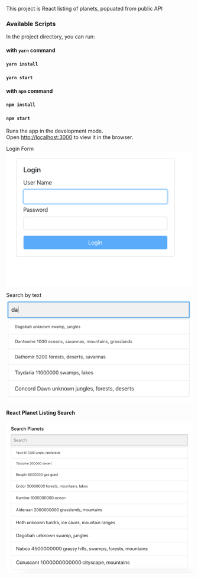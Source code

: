 This project is React listing of planets, popuated from public API

### Available Scripts

In the project directory, you can run:
#### with `yarn` command
#### `yarn install`
#### `yarn start`

#### with `npm` command
#### `npm install`
#### `npm start`
Runs the app in the development mode.<br />
Open [http://localhost:3000](http://localhost:3000) to view it in the browser.

Login Form
![Signature](https://github.com/PrabhunathY/react-list-sample/blob/master/docs/react-login-ui.png "React Login UI Form")

Search by text
![Signature](https://github.com/PrabhunathY/react-list-sample/blob/master/docs/search-text.png "React Login UI Form")

#### React Planet Listing Search
![Signature](https://github.com/PrabhunathY/react-list-sample/blob/master/docs/react-list-search.png "React Login UI Form")

